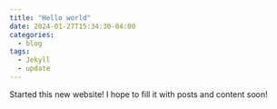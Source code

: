 ```yaml
---
title: "Hello world"
date: 2024-01-27T15:34:30-04:00
categories:
  - blog
tags:
  - Jekyll
  - update
---
```


Started this new website! I hope to fill it with posts and content soon!
